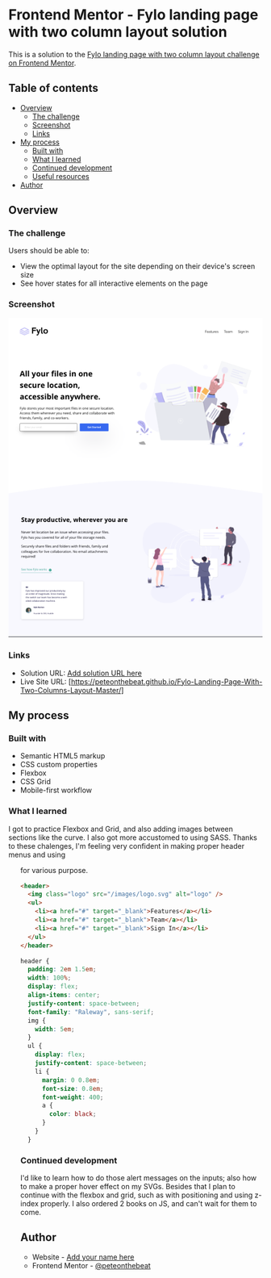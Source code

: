 # Frontend Mentor - Fylo landing page with two column layout solution

This is a solution to the [Fylo landing page with two column layout challenge on Frontend Mentor](https://www.frontendmentor.io/challenges/fylo-landing-page-with-two-column-layout-5ca5ef041e82137ec91a50f5).

## Table of contents

- [Overview](#overview)
  - [The challenge](#the-challenge)
  - [Screenshot](#screenshot)
  - [Links](#links)
- [My process](#my-process)
  - [Built with](#built-with)
  - [What I learned](#what-i-learned)
  - [Continued development](#continued-development)
  - [Useful resources](#useful-resources)
- [Author](#author)

## Overview

### The challenge

Users should be able to:

- View the optimal layout for the site depending on their device's screen size
- See hover states for all interactive elements on the page

### Screenshot

![](./screenshot.png)

### Links

- Solution URL: [Add solution URL here](https://your-solution-url.com)
- Live Site URL: [https://peteonthebeat.github.io/Fylo-Landing-Page-With-Two-Columns-Layout-Master/]

## My process

### Built with

- Semantic HTML5 markup
- CSS custom properties
- Flexbox
- CSS Grid
- Mobile-first workflow

### What I learned

I got to practice Flexbox and Grid, and also adding images between sections like the curve. I also got more accustomed to using SASS. Thanks to these chalenges, I'm feeling very confident in making proper header menus and using <ul> for various purpose.

```html
<header>
  <img class="logo" src="/images/logo.svg" alt="logo" />
  <ul>
    <li><a href="#" target="_blank">Features</a></li>
    <li><a href="#" target="_blank">Team</a></li>
    <li><a href="#" target="_blank">Sign In</a></li>
  </ul>
</header>
```

```css
header {
  padding: 2em 1.5em;
  width: 100%;
  display: flex;
  align-items: center;
  justify-content: space-between;
  font-family: "Raleway", sans-serif;
  img {
    width: 5em;
  }
  ul {
    display: flex;
    justify-content: space-between;
    li {
      margin: 0 0.8em;
      font-size: 0.8em;
      font-weight: 400;
      a {
        color: black;
      }
    }
  }

```

### Continued development

I'd like to learn how to do those alert messages on the inputs; also how to make a proper hover effect on my SVGs. Besides that I plan to continue with the flexbox and grid, such as with positioning and using z-index properly. I also ordered 2 books on JS, and can't wait for them to come.

## Author

- Website - [Add your name here](https://www.your-site.com)
- Frontend Mentor - [@peteonthebeat](https://www.frontendmentor.io/profile/peteonthebeat)


